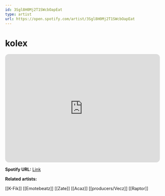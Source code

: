 ```yaml
---
id: 3Sgl8H0Mj2T1SWcbOapEat
type: artist
url: https://open.spotify.com/artist/3Sgl8H0Mj2T1SWcbOapEat
---
```

# kolex

<iframe style="border-radius:12px" src="https://open.spotify.com/embed/artist/3Sgl8H0Mj2T1SWcbOapEat" width="100%" height="352" frameBorder="0" allowfullscreen="" allow="autoplay; clipboard-write; encrypted-media; fullscreen; picture-in-picture" loading="lazy"></iframe>

**Spotify URL:** [Link](https://open.spotify.com/artist/3Sgl8H0Mj2T1SWcbOapEat)

**Related artists:**

[[K-Fik]]
[[Emotebeatz]]
[[Zate]]
[[Acaz]]
[[producers/Vecz]]
[[Raptor]]
